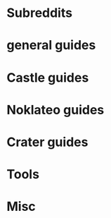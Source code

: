 # Subreddits



# general guides


# Castle guides


# Noklateo guides

# Crater guides



# Tools



# Misc

